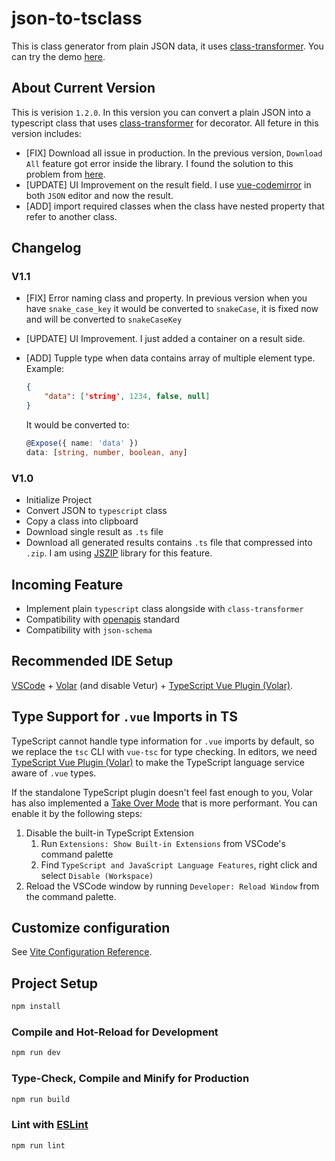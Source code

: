 # json-to-tsclass

This is class generator from plain JSON data, it uses [class-transformer](https://github.com/typestack/class-transformer). You can try the demo [here](https://json-to-tsclass.netlify.app).

## About Current Version

This is verision `1.2.0`. In this version you can convert a plain JSON into a typescript class that uses [class-transformer](https://github.com/typestack/class-transformer) for decorator. All feture in this version includes:

- [FIX] Download all issue in production. In the previous version, `Download All` feature got error inside the library. I found the solution to this problem from [here](https://github.com/Stuk/jszip/issues/890#issuecomment-1554749244).
- [UPDATE] UI Improvement on the result field. I use [vue-codemirror](https://github.com/surmon-china/vue-codemirror) in both `JSON` editor and now the result.
- [ADD] import required classes when the class have nested property that refer to another class.

## Changelog

### V1.1

- [FIX] Error naming class and property. In previous version when you have `snake_case_key` it would be converted to `snakeCase`, it is fixed now and will be converted to `snakeCaseKey`
- [UPDATE] UI Improvement. I just added a container on a result side.
- [ADD] Tupple type when data contains array of multiple element type. Example:

    ```json
    {
        "data": ['string', 1234, false, null]
    }
    ```

    It would be converted to:

    ```typescript
    @Expose({ name: 'data' })
    data: [string, number, boolean, any]
    ```

### V1.0

- Initialize Project
- Convert JSON to `typescript` class
- Copy a class into clipboard
- Download single result as `.ts` file
- Download all generated results contains `.ts` file that compressed into `.zip`. I am using [JSZIP](https://github.com/Stuk/jszip) library for this feature.

## Incoming Feature

- Implement plain `typescript` class alongside with `class-transformer`
- Compatibility with [openapis](https://www.openapis.org/) standard
- Compatibility with `json-schema`

## Recommended IDE Setup

[VSCode](https://code.visualstudio.com/) + [Volar](https://marketplace.visualstudio.com/items?itemName=Vue.volar) (and disable Vetur) + [TypeScript Vue Plugin (Volar)](https://marketplace.visualstudio.com/items?itemName=Vue.vscode-typescript-vue-plugin).

## Type Support for `.vue` Imports in TS

TypeScript cannot handle type information for `.vue` imports by default, so we replace the `tsc` CLI with `vue-tsc` for type checking. In editors, we need [TypeScript Vue Plugin (Volar)](https://marketplace.visualstudio.com/items?itemName=Vue.vscode-typescript-vue-plugin) to make the TypeScript language service aware of `.vue` types.

If the standalone TypeScript plugin doesn't feel fast enough to you, Volar has also implemented a [Take Over Mode](https://github.com/johnsoncodehk/volar/discussions/471#discussioncomment-1361669) that is more performant. You can enable it by the following steps:

1. Disable the built-in TypeScript Extension
    1) Run `Extensions: Show Built-in Extensions` from VSCode's command palette
    2) Find `TypeScript and JavaScript Language Features`, right click and select `Disable (Workspace)`
2. Reload the VSCode window by running `Developer: Reload Window` from the command palette.

## Customize configuration

See [Vite Configuration Reference](https://vitejs.dev/config/).

## Project Setup

```sh
npm install
```

### Compile and Hot-Reload for Development

```sh
npm run dev
```

### Type-Check, Compile and Minify for Production

```sh
npm run build
```

### Lint with [ESLint](https://eslint.org/)

```sh
npm run lint
```
